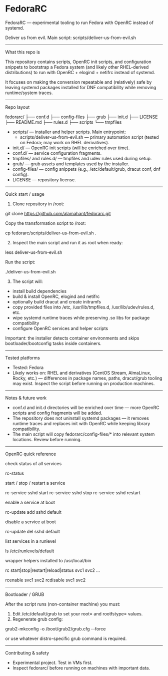 # FedoraRC

FedoraRC — experimental tooling to run Fedora with OpenRC instead of systemd.

Deliver us from evil.
Main script: scripts/deliver-us-from-evil.sh

---

What this repo is

This repository contains scripts, OpenRC init scripts, and configuration snippets to bootstrap a Fedora system (and likely other RHEL-derived distributions) to run with OpenRC + elogind + netifrc instead of systemd.

It focuses on making the conversion repeatable and (relatively) safe by leaving systemd packages installed for DNF compatibility while removing runtime/system traces.

---

Repo layout

fedorarc/
├── conf.d
├── config-files
├── grub
├── init.d
├── LICENSE
├── README.md
├── rules.d
├── scripts
└── tmpfiles

- scripts/ — installer and helper scripts. Main entrypoint:
  - scripts/deliver-us-from-evil.sh — primary automation script (tested on Fedora; may work on RHEL derivatives).
- init.d/ — OpenRC init scripts (will be enriched over time).
- conf.d/ — service configuration fragments.
- tmpfiles/ and rules.d/ — tmpfiles and udev rules used during setup.
- grub/ — grub assets and templates used by the installer.
- config-files/ — config snippets (e.g., /etc/default/grub, dracut conf, dnf config).
- LICENSE — repository license.

---

Quick start / usage

1. Clone repository in /root:

git clone https://github.com/alamahant/fedorarc.git

Copy the transformation script to /root:

cp fedorarc/scripts/deliver-us-from-evil.sh .

2. Inspect the main script and run it as root when ready:

less deliver-us-from-evil.sh

Run the script:

./deliver-us-from-evil.sh

3. The script will:

- install build dependencies
- build & install OpenRC, elogind and netifrc
- optionally build dracut and create initramfs
- copy provided files into /etc, /usr/lib/tmpfiles.d, /usr/lib/udev/rules.d, etc.
- wipe systemd runtime traces while preserving .so libs for package compatibility
- configure OpenRC services and helper scripts

Important: the installer detects container environments and skips bootloader/bootconfig tasks inside containers.

---

Tested platforms

- Tested: Fedora
- Likely works on: RHEL and derivatives (CentOS Stream, AlmaLinux, Rocky, etc.) — differences in package names, paths, dracut/grub tooling may exist. Inspect the script before running on production machines.

---

Notes & future work

- conf.d and init.d directories will be enriched over time — more OpenRC scripts and config fragments will be added.
- The repository does not uninstall systemd packages — it removes runtime traces and replaces init with OpenRC while keeping library compatibility.
- The main script will copy fedorarc/config-files/* into relevant system locations. Review before running.

---

OpenRC quick reference

check status of all services

rc-status

start / stop / restart a service

rc-service sshd start
rc-service sshd stop
rc-service sshd restart

enable a service at boot

rc-update add sshd default

disable a service at boot

rc-update del sshd default

list services in a runlevel

ls /etc/runlevels/default

wrapper helpers installed to /usr/local/bin

rc start|stop|restart|reload|status svc1 svc2 ...

rcenable svc1 svc2 
rcdisable svc1 svc2 

---

Bootloader / GRUB

After the script runs (non-container machine) you must:

1. Edit /etc/default/grub to set your root= and rootfstype= values.
2. Regenerate grub config:

grub2-mkconfig -o /boot/grub2/grub.cfg --force

or use whatever distro-specific grub command is required.

---

Contributing & safety

- Experimental project. Test in VMs first.
- Inspect fedorarc/ before running on machines with important data.